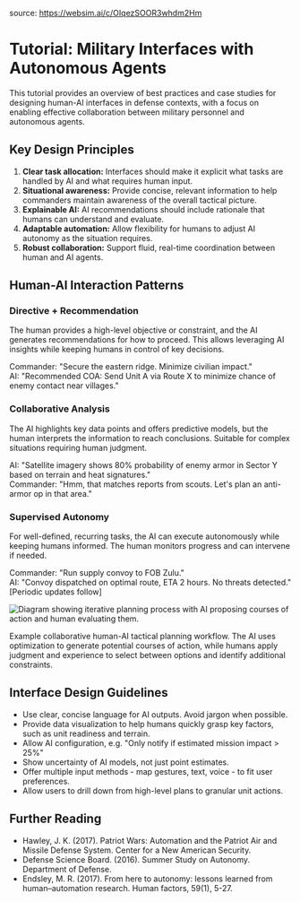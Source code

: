 source: https://websim.ai/c/OIqezSOOR3whdm2Hm

# Tutorial: Military Interfaces with Autonomous Agents

This tutorial provides an overview of best practices and case studies for designing human-AI interfaces in defense contexts, with a focus on enabling effective collaboration between military personnel and autonomous agents.

## Key Design Principles

1. **Clear task allocation:** Interfaces should make it explicit what tasks are handled by AI and what requires human input.
2. **Situational awareness:** Provide concise, relevant information to help commanders maintain awareness of the overall tactical picture.
3. **Explainable AI:** AI recommendations should include rationale that humans can understand and evaluate.
4. **Adaptable automation:** Allow flexibility for humans to adjust AI autonomy as the situation requires.
5. **Robust collaboration:** Support fluid, real-time coordination between human and AI agents.

## Human-AI Interaction Patterns

### Directive + Recommendation

The human provides a high-level objective or constraint, and the AI generates recommendations for how to proceed. This allows leveraging AI insights while keeping humans in control of key decisions.

Commander: "Secure the eastern ridge. Minimize civilian impact."  
AI: "Recommended COA: Send Unit A via Route X to minimize chance of enemy contact near villages."

### Collaborative Analysis

The AI highlights key data points and offers predictive models, but the human interprets the information to reach conclusions. Suitable for complex situations requiring human judgment.

AI: "Satellite imagery shows 80% probability of enemy armor in Sector Y based on terrain and heat signatures."  
Commander: "Hmm, that matches reports from scouts. Let's plan an anti-armor op in that area."

### Supervised Autonomy

For well-defined, recurring tasks, the AI can execute autonomously while keeping humans informed. The human monitors progress and can intervene if needed.

Commander: "Run supply convoy to FOB Zulu."  
AI: "Convoy dispatched on optimal route, ETA 2 hours. No threats detected." [Periodic updates follow]

![Diagram showing iterative planning process with AI proposing courses of action and human evaluating them.](https://mcoai.dplmi.mit.edu/assets/tutorials/ai-assisted-tactical-planning.png)

Example collaborative human-AI tactical planning workflow. The AI uses optimization to generate potential courses of action, while humans apply judgment and experience to select between options and identify additional constraints.

## Interface Design Guidelines

- Use clear, concise language for AI outputs. Avoid jargon when possible.
- Provide data visualization to help humans quickly grasp key factors, such as unit readiness and terrain.
- Allow AI configuration, e.g. "Only notify if estimated mission impact > 25%"
- Show uncertainty of AI models, not just point estimates.
- Offer multiple input methods - map gestures, text, voice - to fit user preferences.
- Allow users to drill down from high-level plans to granular unit actions.

## Further Reading

- Hawley, J. K. (2017). Patriot Wars: Automation and the Patriot Air and Missile Defense System. Center for a New American Security.
- Defense Science Board. (2016). Summer Study on Autonomy. Department of Defense.
- Endsley, M. R. (2017). From here to autonomy: lessons learned from human–automation research. Human factors, 59(1), 5-27.